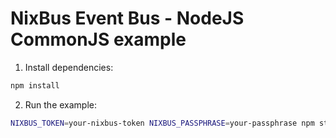 # NixBus Event Bus - NodeJS CommonJS example

1. Install dependencies:
```bash
npm install
```

2. Run the example:
```bash
NIXBUS_TOKEN=your-nixbus-token NIXBUS_PASSPHRASE=your-passphrase npm start
```
